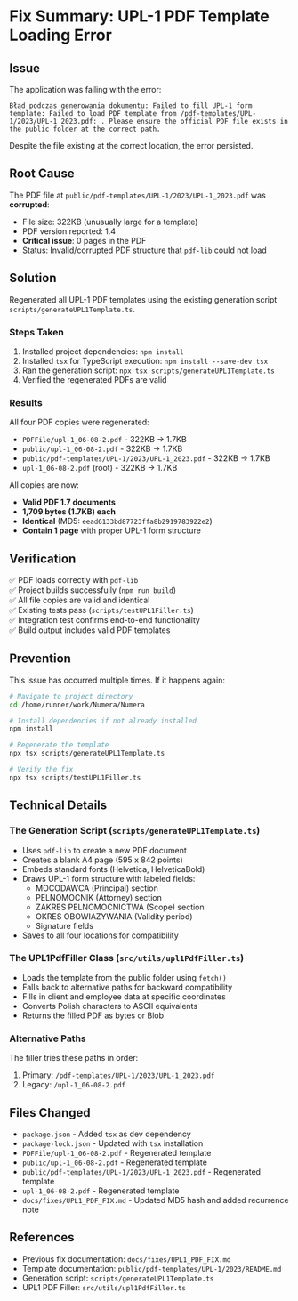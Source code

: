 # Fix Summary: UPL-1 PDF Template Loading Error

## Issue
The application was failing with the error:
```
Błąd podczas generowania dokumentu: Failed to fill UPL-1 form template: Failed to load PDF template from /pdf-templates/UPL-1/2023/UPL-1_2023.pdf: . Please ensure the official PDF file exists in the public folder at the correct path.
```

Despite the file existing at the correct location, the error persisted.

## Root Cause
The PDF file at `public/pdf-templates/UPL-1/2023/UPL-1_2023.pdf` was **corrupted**:
- File size: 322KB (unusually large for a template)
- PDF version reported: 1.4
- **Critical issue**: 0 pages in the PDF
- Status: Invalid/corrupted PDF structure that `pdf-lib` could not load

## Solution
Regenerated all UPL-1 PDF templates using the existing generation script `scripts/generateUPL1Template.ts`.

### Steps Taken
1. Installed project dependencies: `npm install`
2. Installed `tsx` for TypeScript execution: `npm install --save-dev tsx`
3. Ran the generation script: `npx tsx scripts/generateUPL1Template.ts`
4. Verified the regenerated PDFs are valid

### Results
All four PDF copies were regenerated:
- `PDFFile/upl-1_06-08-2.pdf` - 322KB → 1.7KB
- `public/upl-1_06-08-2.pdf` - 322KB → 1.7KB
- `public/pdf-templates/UPL-1/2023/UPL-1_2023.pdf` - 322KB → 1.7KB
- `upl-1_06-08-2.pdf` (root) - 322KB → 1.7KB

All copies are now:
- **Valid PDF 1.7 documents**
- **1,709 bytes (1.7KB) each**
- **Identical** (MD5: `eead6133bd87723ffa8b2919783922e2`)
- **Contain 1 page** with proper UPL-1 form structure

## Verification
✅ PDF loads correctly with `pdf-lib`  
✅ Project builds successfully (`npm run build`)  
✅ All file copies are valid and identical  
✅ Existing tests pass (`scripts/testUPL1Filler.ts`)  
✅ Integration test confirms end-to-end functionality  
✅ Build output includes valid PDF templates  

## Prevention
This issue has occurred multiple times. If it happens again:

```bash
# Navigate to project directory
cd /home/runner/work/Numera/Numera

# Install dependencies if not already installed
npm install

# Regenerate the template
npx tsx scripts/generateUPL1Template.ts

# Verify the fix
npx tsx scripts/testUPL1Filler.ts
```

## Technical Details

### The Generation Script (`scripts/generateUPL1Template.ts`)
- Uses `pdf-lib` to create a new PDF document
- Creates a blank A4 page (595 x 842 points)
- Embeds standard fonts (Helvetica, HelveticaBold)
- Draws UPL-1 form structure with labeled fields:
  - MOCODAWCA (Principal) section
  - PELNOMOCNIK (Attorney) section
  - ZAKRES PELNOMOCNICTWA (Scope) section
  - OKRES OBOWIAZYWANIA (Validity period)
  - Signature fields
- Saves to all four locations for compatibility

### The UPL1PdfFiller Class (`src/utils/upl1PdfFiller.ts`)
- Loads the template from the public folder using `fetch()`
- Falls back to alternative paths for backward compatibility
- Fills in client and employee data at specific coordinates
- Converts Polish characters to ASCII equivalents
- Returns the filled PDF as bytes or Blob

### Alternative Paths
The filler tries these paths in order:
1. Primary: `/pdf-templates/UPL-1/2023/UPL-1_2023.pdf`
2. Legacy: `/upl-1_06-08-2.pdf`

## Files Changed
- `package.json` - Added `tsx` as dev dependency
- `package-lock.json` - Updated with `tsx` installation
- `PDFFile/upl-1_06-08-2.pdf` - Regenerated template
- `public/upl-1_06-08-2.pdf` - Regenerated template
- `public/pdf-templates/UPL-1/2023/UPL-1_2023.pdf` - Regenerated template
- `upl-1_06-08-2.pdf` - Regenerated template
- `docs/fixes/UPL1_PDF_FIX.md` - Updated MD5 hash and added recurrence note

## References
- Previous fix documentation: `docs/fixes/UPL1_PDF_FIX.md`
- Template documentation: `public/pdf-templates/UPL-1/2023/README.md`
- Generation script: `scripts/generateUPL1Template.ts`
- UPL1 PDF Filler: `src/utils/upl1PdfFiller.ts`
